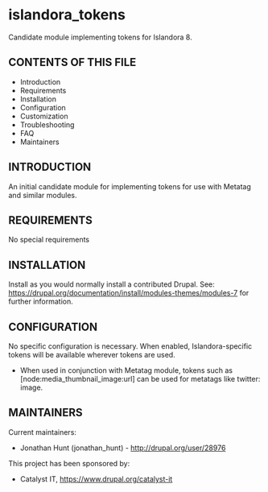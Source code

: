 # islandora_tokens
Candidate module implementing tokens for Islandora 8.

CONTENTS OF THIS FILE
---------------------

 * Introduction
 * Requirements
 * Installation
 * Configuration
 * Customization
 * Troubleshooting
 * FAQ
 * Maintainers


INTRODUCTION
------------

An initial candidate module for implementing tokens for use with Metatag and similar modules.


REQUIREMENTS
------------

No special requirements


INSTALLATION
------------

Install as you would normally install a contributed Drupal. See:
https://drupal.org/documentation/install/modules-themes/modules-7 for further
information.

CONFIGURATION
-------------

No specific configuration is necessary. When enabled, Islandora-specific tokens
will be available wherever tokens are used.

 * When used in conjunction with Metatag module, tokens such as
   [node:media_thumbnail_image:url] can be used for metatags like twitter: image.


MAINTAINERS
-----------

Current maintainers:
 * Jonathan Hunt (jonathan_hunt) - http://drupal.org/user/28976

This project has been sponsored by:
 * Catalyst IT, https://www.drupal.org/catalyst-it
